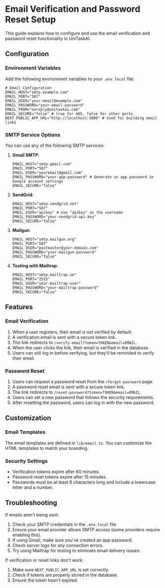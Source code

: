 # Email Verification and Password Reset Setup

This guide explains how to configure and use the email verification and password reset functionality in UniTaskAI.

## Configuration

### Environment Variables

Add the following environment variables to your `.env.local` file:

```
# Email Configuration
EMAIL_HOST="smtp.example.com"
EMAIL_PORT="587"
EMAIL_USER="your-email@example.com"
EMAIL_PASSWORD="your-email-password"
EMAIL_FROM="noreply@unitaskai.com"
EMAIL_SECURE="false" # true for 465, false for other ports
NEXT_PUBLIC_APP_URL="http://localhost:3000" # Used for building email links
```

### SMTP Service Options

You can use any of the following SMTP services:

1. **Gmail SMTP**:
   ```
   EMAIL_HOST="smtp.gmail.com"
   EMAIL_PORT="587"
   EMAIL_USER="youremail@gmail.com"
   EMAIL_PASSWORD="your-app-password" # Generate an app password in Google account settings
   EMAIL_SECURE="false"
   ```

2. **SendGrid**:
   ```
   EMAIL_HOST="smtp.sendgrid.net"
   EMAIL_PORT="587"
   EMAIL_USER="apikey" # Use "apikey" as the username
   EMAIL_PASSWORD="your-sendgrid-api-key"
   EMAIL_SECURE="false"
   ```

3. **Mailgun**:
   ```
   EMAIL_HOST="smtp.mailgun.org"
   EMAIL_PORT="587"
   EMAIL_USER="postmaster@your-domain.com"
   EMAIL_PASSWORD="your-mailgun-password"
   EMAIL_SECURE="false"
   ```

4. **Testing with Mailtrap**:
   ```
   EMAIL_HOST="smtp.mailtrap.io"
   EMAIL_PORT="2525"
   EMAIL_USER="your-mailtrap-user"
   EMAIL_PASSWORD="your-mailtrap-password"
   EMAIL_SECURE="false"
   ```

## Features

### Email Verification

1. When a user registers, their email is not verified by default.
2. A verification email is sent with a secure token link.
3. The link redirects to `/verify-email?token=TOKEN&email=EMAIL`.
4. When the user clicks the link, their email is verified in the database.
5. Users can still log in before verifying, but they'll be reminded to verify their email.

### Password Reset

1. Users can request a password reset from the `/forgot-password` page.
2. A password reset email is sent with a secure token link.
3. The link redirects to `/reset-password?token=TOKEN&email=EMAIL`.
4. Users can set a new password that follows the security requirements.
5. After resetting the password, users can log in with the new password.

## Customization

### Email Templates

The email templates are defined in `lib/email.ts`. You can customize the HTML templates to match your branding.

### Security Settings

- Verification tokens expire after 60 minutes.
- Password reset tokens expire after 15 minutes.
- Passwords must be at least 6 characters long and include a lowercase letter and a number.

## Troubleshooting

If emails aren't being sent:

1. Check your SMTP credentials in the `.env.local` file.
2. Ensure your email provider allows SMTP access (some providers require enabling this).
3. If using Gmail, make sure you've created an app password.
4. Check server logs for any connection errors.
5. Try using Mailtrap for testing to eliminate email delivery issues.

If verification or reset links don't work:

1. Make sure `NEXT_PUBLIC_APP_URL` is set correctly.
2. Check if tokens are properly stored in the database.
3. Ensure the token hasn't expired. 